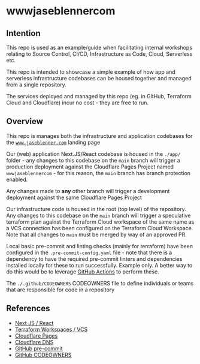 # wwwjaseblennercom

## Intention

This repo is used as an example/guide when facilitating internal workshops relating to Source Control, CI/CD, Infrastructure as Code, Cloud, Serverless etc.

This repo is intended to showcase a simple example of how app and serverless infrastructure codebases can be housed together and managed from a single repository.

The services deployed and managed by this repo (eg. in GitHub, Terraform Cloud and Cloudflare) incur no cost - they are free to run.


## Overview

This repo is manages both the infrastructure and application codebases for the [`www.jaseblenner.com`](www.jaseblenner.com) landing page

Our (web) application Next.JS/React codebase is housed in the `./app/` folder - any changes to this codebase on the `main` branch will trigger a production deployment against the Cloudflare Pages Project named `wwwjaseblennercom` - for this reason, the `main` branch has branch protection enabled.

Any changes made to **any** other branch will trigger a development deployment against the same Cloudflare Pages Project

Our infrastructure code is housed in the root (top level) of the repository. Any changes to this codebase on the `main` branch will trigger a speculative terraform plan against the Terraform Cloud workspace of the same name as a VCS connection has been configured on the Terraform Cloud Workspace. Note that all changes to `main` must be merged by way of an approved PR.

Local basic pre-commit and linting checks (mainly for terraform) have been configured in the `.pre-commit-config.yaml` file - note that there is a dependency to have the required pre-commit linters and dependencies installed locally for these to run successfully. Example only.
A better way to do this would be to leverage [GitHub Actions](https://github.com/features/actions) to perform these.

The `./.github/CODEOWNERS` CODEOWNERS file to define individuals or teams that are responsible for code in a repository


## References

- [Next JS / React](https://nextjs.org/learn/basics/create-nextjs-app)
- [Terraform Workspaces / VCS](https://developer.hashicorp.com/terraform/cloud-docs/vcs)
- [Cloudflare Pages](https://pages.cloudflare.com/)
- [Cloudflare DNS](https://developers.cloudflare.com/dns/)
- [GitHub pre-commit](https://github.com/pre-commit/pre-commit)
- [GitHub CODEOWNERS](https://docs.github.com/en/repositories/managing-your-repositorys-settings-and-features/customizing-your-repository/about-code-owners)
